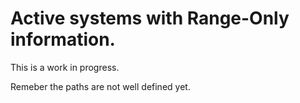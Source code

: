 # Active systems with Range-Only information. 

This is a work in progress. 

Remeber the paths are not well defined yet.
